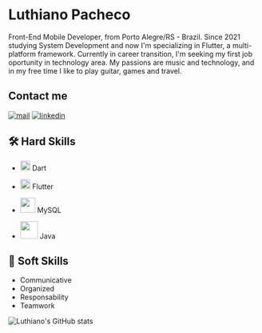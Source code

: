 # Luthiano Pacheco
Front-End Mobile Developer, from Porto Alegre/RS - Brazil.
Since 2021 studying System Development and now I'm specializing in Flutter, a multi-platform framework. 
Currently in career transition, I'm seeking my first job oportunity in technology area. 
My passions are music and technology, and in my free time I like to play guitar, games and travel.


## Contact me
[![mail](https://img.shields.io/badge/email-black?style=for-the-badge&logo=gmail)](mailto:luthianopacheco@gmail.com) [![linkedin](https://img.shields.io/badge/linkedin-black?style=for-the-badge&logo=linkedin&logoColor=blue)](https://www.linkedin.com/in/luthiano-pacheco)



## 🛠 Hard Skills
- <img src="https://github.com/luthianopacheco/luthianopacheco/assets/131195495/da51b468-9c73-4c14-8363-dffcae6acdd2" height=20> Dart

- <img src="https://github.com/luthianopacheco/luthianopacheco/assets/131195495/187de448-25ed-4328-a7d9-943d6af100df" height=20> Flutter

- <img src="https://github.com/luthianopacheco/luthianopacheco/assets/131195495/66822b2c-0212-4d22-aad0-1a48722c93c7" height=30> MySQL

- <img src="https://github.com/luthianopacheco/luthianopacheco/assets/131195495/501ba1c5-c7ba-4708-a0d3-ff6a44c2bbe7" height=35> Java


## 🤝 Soft Skills
- Communicative
- Organized
- Responsability
- Teamwork



![Luthiano's GitHub stats](https://github-readme-stats.vercel.app/api?username=luthianopacheco&show_icons=true&theme=highcontrast)
